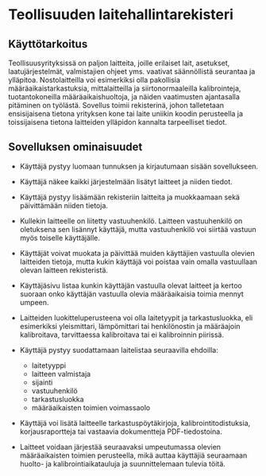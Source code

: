 # Teollisuuden laitehallintarekisteri

## Käyttötarkoitus
Teollisuusyrityksissä on paljon laitteita, joille erilaiset lait, asetukset, laatujärjestelmät, valmistajien ohjeet yms. vaativat säännöllistä seurantaa ja ylläpitoa. Nostolaitteilla voi esimerkiksi olla pakollisia määräaikaistarkastuksia, mittalaitteilla ja siirtonormaaleilla kalibrointeja, tuotantokoneilla määräaikaishuoltoja, ja näiden vaatimusten ajantasalla pitäminen on työlästä. Sovellus toimii rekisterinä, johon talletetaan ensisijaisena tietona yrityksen kone tai laite uniikin koodin perusteella ja toissijaisena tietona laitteiden ylläpidon kannalta tarpeelliset tiedot.

## Sovelluksen ominaisuudet

- Käyttäjä pystyy luomaan tunnuksen ja kirjautumaan sisään sovellukseen.

- Käyttäjä näkee kaikki järjestelmään lisätyt laitteet ja niiden tiedot.

- Käyttäjä pystyy lisäämään rekisteriin laitteita ja muokkaamaan sekä päivittämään niiden tietoja.

- Kullekin laitteelle on liitetty vastuuhenkilö. Laitteen vastuuhenkilö on oletuksena sen lisännyt käyttäjä, mutta vastuuhenkilö voi siirtää vastuun myös toiselle käyttäjälle.

- Käyttäjät voivat muokata ja päivittää muiden käyttäjien vastuulla olevien laitteiden tietoja, mutta kukin käyttäjä voi poistaa vain omalla vastuullaan olevan laitteen rekisteristä.

- Käyttäjäsivu listaa kunkin käyttäjän vastuulla olevat laitteet ja kertoo suoraan onko käyttäjän vastuulla olevia määräaikaisia toimia mennyt umpeen.

- Laitteiden luokitteluperusteena voi olla laitetyypit ja tarkastusluokka, eli esimerkiksi yleismittari, lämpömittari tai henkilönostin ja määräajoin kalibroitava, tarvittaessa kalibroitava tai ei kalibroinnin piirissä.

- Käyttäjä pystyy suodattamaan laitelistaa seuraavilla ehdoilla:
  - laitetyyppi
  - laitteen valmistaja
  - sijainti
  - vastuuhenkilö
  - tarkastusluokka
  - määräaikaisten toimien voimassaolo

- Käyttäjä voi lisätä laitteelle tarkastuspöytäkirjoja, kalibrointitodistuksia, korjausraportteja tai vastaavia dokumentteja PDF-tiedostoina.

- Laitteet voidaan järjestää seuraavaksi umpeutumassa olevien määräaikaisten toimien perusteella, mikä auttaa käyttäjiä seuraamaan huolto- ja kalibrointiaikatauluja ja suunnittelemaan tulevia töitä.
